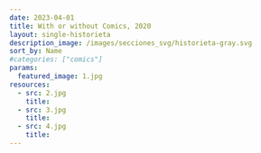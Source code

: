 ```yaml
---
date: 2023-04-01
title: With or without Comics, 2020
layout: single-historieta
description_image: /images/secciones_svg/historieta-gray.svg
sort_by: Name
#categories: ["comics"]
params:
  featured_image: 1.jpg
resources:
  - src: 2.jpg
    title: 
  - src: 3.jpg
    title:
  - src: 4.jpg
    title:
---
```

